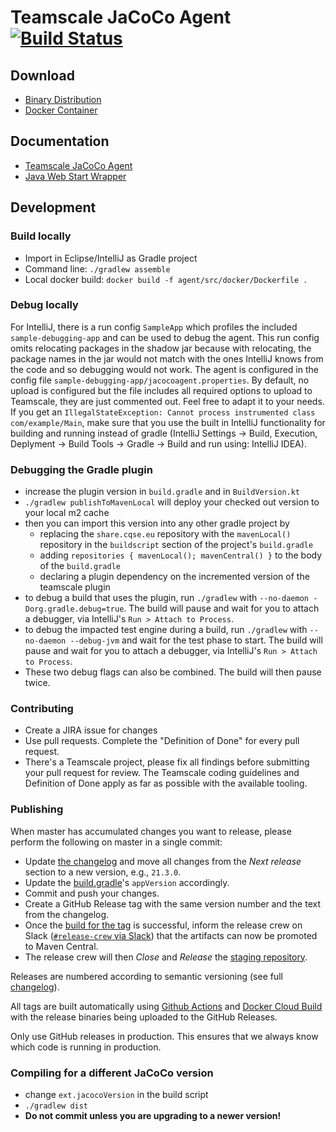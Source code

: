 # Teamscale JaCoCo Agent [![Build Status](https://github.com/cqse/teamscale-jacoco-agent/workflows/Build/badge.svg)](https://github.com/cqse/teamscale-jacoco-agent/actions)

## Download

* [Binary Distribution](https://github.com/cqse/teamscale-jacoco-agent/releases)
* [Docker Container](https://hub.docker.com/r/cqse/teamscale-jacoco-agent/tags/)

## Documentation

* [Teamscale JaCoCo Agent](agent/README.md)
* [Java Web Start Wrapper](javaws-wrapper/README.md)

## Development

### Build locally

* Import in Eclipse/IntelliJ as Gradle project
* Command line: `./gradlew assemble`
* Local docker build: `docker build -f agent/src/docker/Dockerfile .`

### Debug locally
For IntelliJ, there is a run config `SampleApp` which profiles the included `sample-debugging-app` and can be used to debug the agent. This run config omits relocating packages in the shadow jar because with relocating, the package names in the jar would not match with the ones IntelliJ knows from the code and so debugging would not work. 
The agent is configured in the config file `sample-debugging-app/jacocoagent.properties`. By default, no upload is configured but the file includes all required options to upload to Teamscale, they are just commented out. Feel free to adapt it to your needs.  
If you get an `IllegalStateException: Cannot process instrumented class com/example/Main`, make sure that you use the built in IntelliJ functionality for building and running instead of gradle (IntelliJ Settings -> Build, Execution, Deplyment -> Build Tools -> Gradle -> Build and run using: IntelliJ IDEA).

### Debugging the Gradle plugin

* increase the plugin version in `build.gradle` and in `BuildVersion.kt`
* `./gradlew publishToMavenLocal` will deploy your checked out version to your local m2 cache
* then you can import this version into any other gradle project by
  * replacing the `share.cqse.eu` repository with the `mavenLocal()` repository in the `buildscript` section of the project's `build.gradle`
  * adding `repositories { mavenLocal(); mavenCentral() }` to the body of the `build.gradle`
  * declaring a plugin dependency on the incremented version of the teamscale plugin
* to debug a build that uses the plugin, run `./gradlew` with `--no-daemon -Dorg.gradle.debug=true`.
  The build will pause and wait for you to attach a debugger, via IntelliJ's `Run > Attach to Process`.
* to debug the impacted test engine during a build, run `./gradlew` with `--no-daemon --debug-jvm` and wait for the test phase to start.
  The build will pause and wait for you to attach a debugger, via IntelliJ's `Run > Attach to Process`.
* These two debug flags can also be combined. The build will then pause twice.

### Contributing

* Create a JIRA issue for changes
* Use pull requests. Complete the "Definition of Done" for every pull request.
* There's a Teamscale project, please fix all findings before submitting your pull request for review. The Teamscale coding guidelines and Definition of Done apply as far as possible with the available tooling.

### Publishing

When master has accumulated changes you want to release, please perform the following on master in a single commit:

- Update [the changelog](CHANGELOG.md) and move all changes from the _Next release_ section to a new version, e.g., `21.3.0`.
- Update the [build.gradle](build.gradle)'s `appVersion` accordingly.
- Commit and push your changes.
- Create a GitHub Release tag with the same version number and the text from the changelog.
- Once the [build for the tag](https://github.com/cqse/teamscale-jacoco-agent/actions/workflows/actions.yml) is successful, inform the release crew on Slack ([`#release-crew` via Slack](https://app.slack.com/client/T02FWLRP9/C9BPT4Y2W)) that the artifacts can now be promoted to Maven Central.
- The release crew will then _Close_ and _Release_ the [staging repository](https://oss.sonatype.org/#stagingRepositories).

Releases are numbered according to semantic versioning (see full [changelog](CHANGELOG.md)).

All tags are built automatically using [Github Actions](https://github.com/cqse/teamscale-jacoco-agent/actions) and [Docker Cloud Build](https://cloud.docker.com/swarm/cqse/repository/docker/cqse/teamscale-jacoco-client) with the release binaries being uploaded to the GitHub Releases.

Only use GitHub releases in production. This ensures that we always know which code is running in production.

### Compiling for a different JaCoCo version

* change `ext.jacocoVersion` in the build script
* `./gradlew dist`
* **Do not commit unless you are upgrading to a newer version!**

